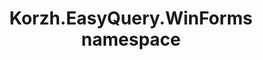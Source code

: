---
title: Korzh.EasyQuery.WinForms namespace
slug: api-reference/korzh-easyquery-winforms/korzh-easyquery-winforms-namespace/__section
---